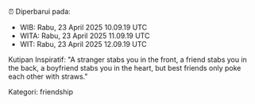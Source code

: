 ⏰ Diperbarui pada:
- WIB: Rabu, 23 April 2025 10.09.19 UTC
- WITA: Rabu, 23 April 2025 11.09.19 UTC
- WIT: Rabu, 23 April 2025 12.09.19 UTC

Kutipan Inspiratif:
"A stranger stabs you in the front, a friend stabs you in the back, a boyfriend stabs you in the heart, but best friends only poke each other with straws."


Kategori: friendship


